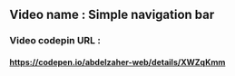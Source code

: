 ## Video name : Simple navigation bar

### Video codepin URL : 
#### https://codepen.io/abdelzaher-web/details/XWZqKmm
